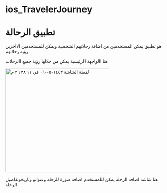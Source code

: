 # ios_TravelerJourney


# تطبيق الرحالة
هو تطبيق يمكن المستخدمين من اضافة رحلاتهم الشخصية ويمكن للمستخدمين الااخرين رؤية رحلاتهم




هنا االواجهة الرئيسية يمكن من خلالها رؤية جميع االرحلات

<img width="330" alt="‏لقطة الشاشة ١٤٤٣-٠٥-٠٦ في ١١ ٣٨ ٢٦ م" src="https://user-images.githubusercontent.com/56774274/145638383-2d8edd4b-04ff-47e5-92ff-cb254ac1b539.png">

هنا شاشة اضافة الرحلة يمكن لللمستخدم اضافة صورة للرحلة وعنوانو وتاريخوتفاصيل الرحلة 

